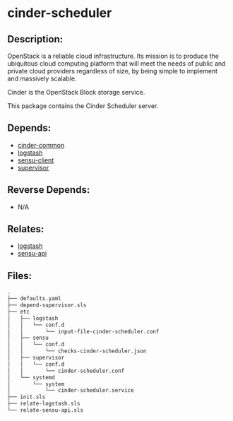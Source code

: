 # cinder-scheduler

## Description:

OpenStack is a reliable cloud infrastructure. Its mission is to produce the ubiquitous cloud computing platform that will meet the needs of public and private cloud providers regardless of size, by being simple to implement and massively scalable.

Cinder is the OpenStack Block storage service.

This package contains the Cinder Scheduler server.

## Depends:

  -  [cinder-common](/salt/cinder-common)
  -  [logstash](/salt/logstash)
  -  [sensu-client](/salt/sensu-client)
  -  [supervisor](/salt/supervisor)

## Reverse Depends:

  -  N/A

## Relates:

  -  [logstash](/salt/logstash)
  -  [sensu-api](/salt/sensu-api)

## Files:

```bash
.
├── defaults.yaml
├── depend-supervisor.sls
├── etc
│   ├── logstash
│   │   └── conf.d
│   │       └── input-file-cinder-scheduler.conf
│   ├── sensu
│   │   └── conf.d
│   │       └── checks-cinder-scheduler.json
│   ├── supervisor
│   │   └── conf.d
│   │       └── cinder-scheduler.conf
│   └── systemd
│       └── system
│           └── cinder-scheduler.service
├── init.sls
├── relate-logstash.sls
└── relate-sensu-api.sls
```
